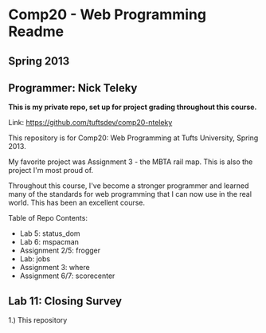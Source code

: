 Comp20 - Web Programming Readme
========================================
Spring 2013
----------------------------------------
Programmer: Nick Teleky
----------------------------------------

**This is my private repo, set up for project grading throughout this course.**

Link: https://github.com/tuftsdev/comp20-nteleky

This repository is for Comp20: Web Programming at Tufts University, Spring 2013.

My favorite project was Assignment 3 - the MBTA rail map. This is also the project
I'm most proud of.

Throughout this course, I've become a stronger programmer and learned many of the
standards for web programming that I can now use in the real world. This has been
an excellent course.

Table of Repo Contents:

 * Lab 5: status_dom
 * Lab 6: mspacman
 * Assignment 2/5: frogger
 * Lab: jobs
 * Assignment 3: where
 * Assignment 6/7: scorecenter

 Lab 11: Closing Survey
 --------------------------------
 1.) This repository 

